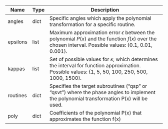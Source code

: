 |Name|Type|Description|
|-|-|-|
|angles|dict|Specific angles which apply the polynomial transformation for a specific routine.|
|epsilons|list|Maximum approximation error $\epsilon$ between the polynomial $P(x)$ and the function $f(x)$ over the chosen interval. Possible values: {0.1, 0.01, 0.001}.|
|kappas|list|Set of possible values for $\kappa$, which determines the interval for function approximation. Possible values: {1, 5, 50, 100, 250, 500, 1000, 1500}.|
|routines|dict|Specifies the target subroutines (“qsp” or “qsvt”) where the phase angles to implement the polynomial transformation P(x) will be used.|
|poly|dict|Coefficients of the polynomial P(x) that approximates the function f(x)|